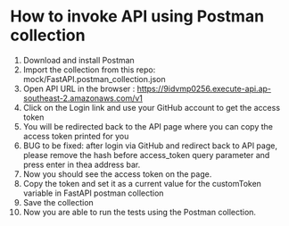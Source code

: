 # How to invoke API using Postman collection

1. Download and install Postman
2. Import the collection from this repo: mock/FastAPI.postman_collection.json
3. Open API URL in the browser : https://9idvmp0256.execute-api.ap-southeast-2.amazonaws.com/v1
4. Click on the Login link and use your GitHub account to get the access token
5. You will be redirected back to the API page where you can copy the access token printed for you
6. BUG to be fixed: after login via GitHub and redirect back to API page, please remove the hash before access_token query parameter and press enter in thea address bar. 
7. Now you should see the access token on the page.
8. Copy the token and set it as a current value for the customToken variable in FastAPI postman collection
9. Save the collection
10. Now you are able to run the tests using the Postman collection.
